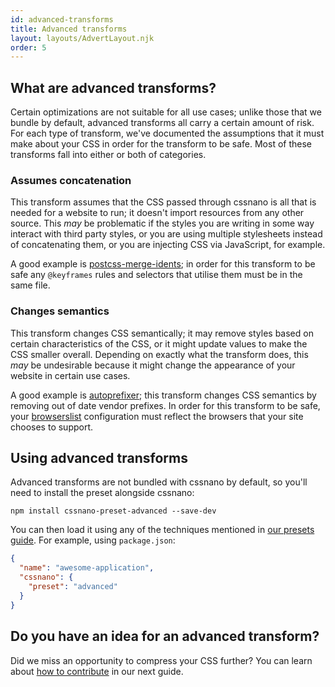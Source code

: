 ```yaml
---
id: advanced-transforms
title: Advanced transforms
layout: layouts/AdvertLayout.njk
order: 5
---
```


## What are advanced transforms?

Certain optimizations are not suitable for all use cases; unlike those that
we bundle by default, advanced transforms all carry a certain amount of risk.
For each type of transform, we've documented the assumptions that it must make
about your CSS in order for the transform to be safe. Most of these transforms
fall into either or both of categories.

### Assumes concatenation

This transform assumes that the CSS passed through cssnano is all that is needed
for a website to run; it doesn't import resources from any other source. This
_may_ be problematic if the styles you are writing in some way interact with
third party styles, or you are using multiple stylesheets instead of
concatenating them, or you are injecting CSS via JavaScript, for example.

A good example is [postcss-merge-idents]; in order for this transform to be safe
any `@keyframes` rules and selectors that utilise them must be in the same file.

[postcss-merge-idents]: https://github.com/cssnano/cssnano/tree/master/packages/postcss-merge-idents

### Changes semantics

This transform changes CSS semantically; it may remove styles based on certain
characteristics of the CSS, or it might update values to make the CSS smaller
overall. Depending on exactly what the transform does, this _may_ be undesirable
because it might change the appearance of your website in certain use cases.

A good example is [autoprefixer]; this transform changes CSS semantics by
removing out of date vendor prefixes. In order for this transform to be safe,
your [browserslist] configuration must reflect the browsers that your site
chooses to support.

[autoprefixer]: https://github.com/postcss/autoprefixer

[browserslist]: https://github.com/ai/browserslist


## Using advanced transforms

Advanced transforms are not bundled with cssnano by default, so you'll need
to install the preset alongside cssnano:

```shell
npm install cssnano-preset-advanced --save-dev
```

You can then load it using any of the techniques mentioned in
[our presets guide](/docs/presets). For example, using `package.json`:

```json
{
  "name": "awesome-application",
  "cssnano": {
    "preset": "advanced"
  }
}
```


## Do you have an idea for an advanced transform?

Did we miss an opportunity to compress your CSS further? You can learn about
[how to contribute](/docs/contributing) in our next guide.
